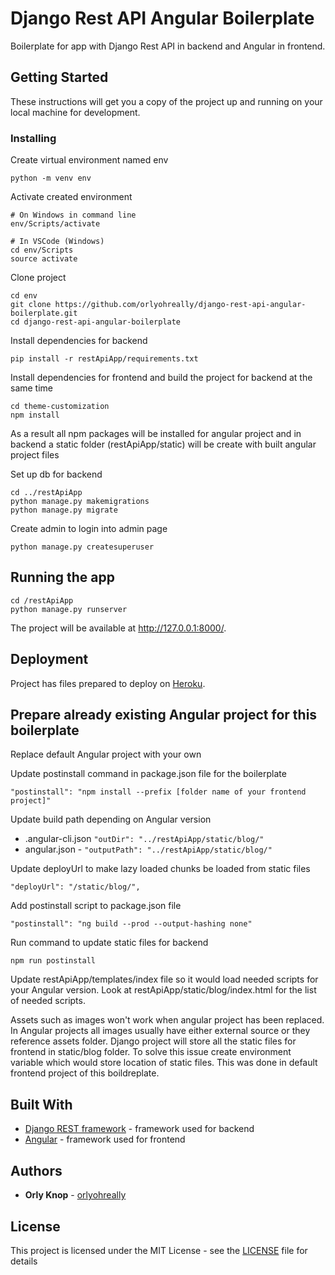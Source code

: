 
# Django Rest API Angular Boilerplate

Boilerplate for app with Django Rest API in backend and Angular in frontend.

## Getting Started

These instructions will get you a copy of the project up and running on your local machine for development.
### Installing

Create virtual environment named env
```
python -m venv env
```

Activate created environment
```
# On Windows in command line
env/Scripts/activate

# In VSCode (Windows)
cd env/Scripts
source activate
```

Clone project
```
cd env
git clone https://github.com/orlyohreally/django-rest-api-angular-boilerplate.git
cd django-rest-api-angular-boilerplate
```

Install dependencies for backend
```
pip install -r restApiApp/requirements.txt
```

Install dependencies for frontend and build the project for backend at the same time
```
cd theme-customization
npm install
```
As a result all npm packages will be installed for angular project and in backend a static folder (restApiApp/static) will be create with built angular project files

Set up db for backend
```
cd ../restApiApp
python manage.py makemigrations
python manage.py migrate
```

Create admin to login into admin page
```
python manage.py createsuperuser
```

## Running the app

```
cd /restApiApp
python manage.py runserver
```
The project will be available at http://127.0.0.1:8000/.

## Deployment
Project has files prepared to deploy on [Heroku](https://www.heroku.com/platform).


## Prepare already existing Angular project for this boilerplate
Replace default Angular project with your own

Update postinstall command in package.json file for the boilerplate
```
"postinstall": "npm install --prefix [folder name of your frontend project]"
```
Update build path depending on Angular version
* .angular-cli.json ```"outDir": "../restApiApp/static/blog/"```
* angular.json - ```"outputPath": "../restApiApp/static/blog/"```

Update deployUrl to make lazy loaded chunks be loaded from static files
```
"deployUrl": "/static/blog/",
```

Add postinstall script to package.json file
```
"postinstall": "ng build --prod --output-hashing none"
```

Run command to update static files for backend
```
npm run postinstall
```

Update restApiApp/templates/index file so it would load needed scripts for your Angular version. Look at restApiApp/static/blog/index.html for the list of needed scripts.

Assets such as images won't work when angular project has been replaced. In Angular projects all images usually have either external source or they reference assets folder. Django project will store all the static files for frontend in static/blog folder. To solve this issue create environment variable which would store location of static files. This was done in default frontend project of this boildreplate.



## Built With

* [Django REST framework](https://www.django-rest-framework.org/) - framework used for backend
* [Angular](https://angular.io/) - framework used for frontend

## Authors

* **Orly Knop** - [orlyohreally](https://github.com/orlyohreally)

## License

This project is licensed under the MIT License - see the [LICENSE](LICENSE) file for details